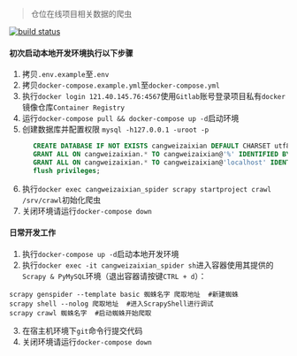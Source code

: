 > 仓位在线项目相关数据的爬虫

[![build status](https://121.40.145.76:8443/Crawler/cangweizaixian_spider/badges/master/build.svg)](https://121.40.145.76:8443/Crawler/cangweizaixian_spider/commits/master)

#### 初次启动本地开发环境执行以下步骤
1. 拷贝`.env.example`至`.env`
2. 拷贝`docker-compose.example.yml`至`docker-compose.yml`
3. 执行`docker login 121.40.145.76:4567`使用`Gitlab`账号登录项目私有`docker`镜像仓库`Container Registry`
4. 运行`docker-compose pull && docker-compose up -d`启动环境
5. 创建数据库并配置权限 `mysql -h127.0.0.1 -uroot -p`
```sql
      CREATE DATABASE IF NOT EXISTS cangweizaixian DEFAULT CHARSET utf8 COLLATE utf8_general_ci;
      GRANT ALL ON cangweizaixian.* TO cangweizaixian@'%' IDENTIFIED BY '*S.AB#d.OwoPJ~3';
      GRANT ALL ON cangweizaixian.* TO cangweizaixian@'localhost' IDENTIFIED BY '*S.AB#d.OwoPJ~3';
      flush privileges;
```
6. 执行`docker exec cangweizaixian_spider scrapy startproject crawl /srv/crawl`初始化爬虫
7. 关闭环境请运行`docker-compose down`


#### 日常开发工作
1. 执行`docker-compose up -d`启动本地开发环境
2. 执行`docker exec -it cangweizaixian_spider sh`进入容器使用其提供的`Scrapy & PyMySQL`环境（退出容器请按键`CTRL + d`）：
```
scrapy genspider --template basic 蜘蛛名字 爬取地址  #新建蜘蛛
scrapy shell --nolog 爬取地址  #进入ScrapyShell进行调试
scrapy crawl 蜘蛛名字  #启动蜘蛛开始爬取
```
3. 在宿主机环境下`git`命令行提交代码
4. 关闭环境请运行`docker-compose down`

